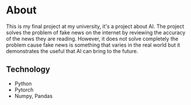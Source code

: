 # About

This is my final project at my university, it's a project about AI. The project solves the problem of fake news on the internet by reviewing the accuracy of the news they are reading. However, it does not solve completely the problem cause fake news is something that varies in the real world but it demonstrates the useful that AI can bring to the future. 

## Technology

- Python
- Pytorch
- Numpy, Pandas
